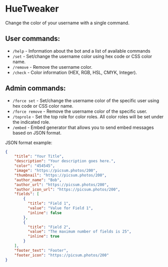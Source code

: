 # HueTweaker

Change the color of your username with a single command.

## User commands:
- `/help` - Information about the bot and a list of available commands
- `/set` - Set/change the username color using hex code or CSS color name.
- `/remove` - Remove the username color.
- `/check` - Color information (HEX, RGB, HSL, CMYK, Integer).

## Admin commands:
- `/force set` - Set/change the username color of the specific user using hex code or CSS color name.
- `/force remove` - Remove the username color of the specific user.
- `/toprole` - Set the top role for color roles. All color roles will be set under the indicated role.
- `/embed` - Embed generator that allows you to send embed messages based on JSON format.

JSON format example:
```json
{
    "title": "Your Title",
    "description": "Your description goes here.",
    "color": "454545",
    "image": "https://picsum.photos/200",
    "thumbnail": "https://picsum.photos/200",
    "author_name": "Bob",
    "author_url": "https://picsum.photos/200",
    "author_icon_url": "https://picsum.photos/200",
    "fields": [
        {
          "title": "Field 1",
          "value": "Value for Field 1",
          "inline": false
        },
        {
          "title": "Field 2",
          "value": "The maximum number of fields is 25",
          "inline": true
        }
    ],
    "footer_text": "Footer",
    "footer_icon": "https://picsum.photos/200"
}
```
